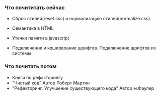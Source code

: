 ### Что почититать сейчас

- Сброс стилей(reset.css) и нормализацию стилей(normalize.css)

- Семантика в HTML 

- Утечки памяти в javascript

- Подключение и кеширвоание шрифтов. Подключение шрифтов из системы


### Что почитать потом
- Книги по рефакторингу
- "Чистый код" Автор Роберт Мартин
- "Рефакторинг. Улучшение существующего кода" Автор м.Фаулер 